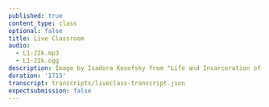```yaml
---
published: true
content_type: class
optional: false
title: Live Classroom
audio:
  - L1-22k.mp3
  - L1-22k.ogg
description: Image by Isadora Kosofsky from "Life and Incarceration of a Family"
duration: '1715'
transcript: transcripts/liveclass-transcript.json
expectsubmission: false
---
```

